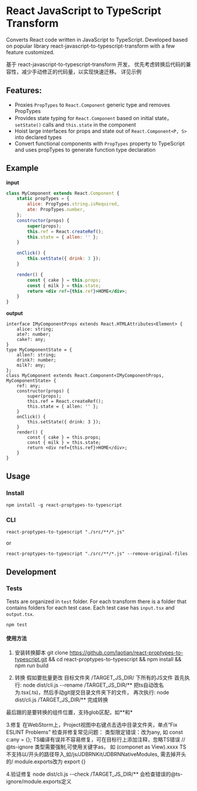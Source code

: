 # React JavaScript to TypeScript Transform

Converts React code written in JavaScript to TypeScript. Developed based on popular library react-javascript-to-typescript-transform with a few feature customized.

基于 react-javascript-to-typescript-transform 开发，
优先考虑转换后代码的兼容性，减少手动修正的代码量，以实现快速迁移。
详见示例

## Features:

-   Proxies `PropTypes` to `React.Component` generic type and removes PropTypes
-   Provides state typing for `React.Component` based on initial state， `setState()` calls and `this.state` in the component
-   Hoist large interfaces for props and state out of `React.Component<P, S>` into declared types
-   Convert functional components with `PropTypes` property to TypeScript and uses propTypes to generate function type declaration

## Example

**input**

```jsx
class MyComponent extends React.Component {
    static propTypes = {
        alice: PropTypes.string.isRequired,
        ate: PropTypes.number,
    };
    constructor(props) {
        super(props);
        this.ref = React.createRef();
        this.state = { allen: '' };
    }

    onClick() {
        this.setState({ drink: 3 });
    }

    render() {
        const { cake } = this.props;
        const { milk } = this.state;
        return <div ref={this.ref}>HOME</div>;
    }
}
```

**output**

```tsx
interface IMyComponentProps extends React.HTMLAttributes<Element> {
    alice: string;
    ate?: number;
    cake?: any;
}
type MyComponentState = {
    allen?: string;
    drink?: number;
    milk?: any;
};
class MyComponent extends React.Component<IMyComponentProps, MyComponentState> {
    ref: any;
    constructor(props) {
        super(props);
        this.ref = React.createRef();
        this.state = { allen: '' };
    }
    onClick() {
        this.setState({ drink: 3 });
    }
    render() {
        const { cake } = this.props;
        const { milk } = this.state;
        return <div ref={this.ref}>HOME</div>;
    }
}
```

## Usage

### Install

```
npm install -g react-proptypes-to-typescript
```

### CLI
```
react-proptypes-to-typescript "./src/**/*.js"
```

or

```
react-proptypes-to-typescript "./src/**/*.js" --remove-original-files
```

## Development

### Tests

Tests are organized in `test` folder. For each transform there is a folder that contains folders for each test case. Each test case has `input.tsx` and `output.tsx`.

```
npm test
```

#### 使用方法

1. 安装转换脚本
git clone https://github.com/laotian/react-proptypes-to-typescript.git && cd react-proptypes-to-typescript && npm install && npm run build

2. 转换
假如要批量更改 目标文件夹  /TARGET_JS_DIR/ 下所有的JS文件
首先执行:
node dist/cli.js --rename  /TARGET_JS_DIR/**
把ts自动改名为.tsx(.ts)，然后手动git提交目录文件夹下的文件，
再次执行:
node dist/cli.js  /TARGET_JS_DIR/**
完成转换

最后跟的是要转换的组件位置，支持glob区配，如**和*

3.修复
在WebStorm上，Project视图中右键点击选中目录文件夹，单点“Fix ESLINT Problems”
检查并修复常见问题：
类型限定错误：改为any, 如 const c:any = {};
TS编译有误并不容易修复，可在目标行上添加注释，忽略TS错误 // @ts-ignore
类型需要强制,可使用关键字as， 如 (componet as View).xxxx
TS 不支持以/开头的路径导入,如/js/JDBRNKit/JDBRNNativeModules, 需去掉开头的/
module.exports改为 export {}

4.验证修复
node dist/cli.js --check  /TARGET_JS_DIR/**
会检查错误的@ts-ignore/module.exports定义

